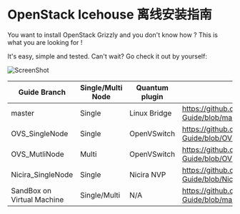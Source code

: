 OpenStack Icehouse 离线安装指南
===============================

You want to install OpenStack Grizzly and you don't know how ?
This is what you are looking for !

It's easy, simple and tested. Can't wait? Go check it out by yourself: 

![ScreenShot](http://i.imgur.com/kTXM6F3.jpg)

Guide Branch  | Single/Multi Node | Quantum plugin  | Direct Guide Link                                                                                              |
------------- | ----------------- | --------------- | ------------------                                                                                             |
master        | Single            | Linux Bridge    | https://github.com/mseknibilel/OpenStack-Grizzly-Install-Guide/blob/master/OpenStack_Grizzly_Install_Guide.rst |
OVS_SingleNode| Single            | OpenVSwitch     | https://github.com/mseknibilel/OpenStack-Grizzly-Install-Guide/blob/OVS_SingleNode/OpenStack_Grizzly_Install_Guide.rst |
OVS_MutliNode | Multi             | OpenVSwitch     | https://github.com/mseknibilel/OpenStack-Grizzly-Install-Guide/blob/OVS_MultiNode/OpenStack_Grizzly_Install_Guide.rst |
Nicira_SingleNode | Single        | Nicira NVP     | https://github.com/mseknibilel/OpenStack-Grizzly-Install-Guide/blob/Nicira_SingleNode/OpenStack_Grizzly_Install_Guide.rst |
SandBox on Virtual Machine | Single/Multi | N/A     | https://github.com/dguitarbite/OpenStack-Grizzly-VM-SandBox-Guide/blob/master/SandBox-Single-Node.rst |
